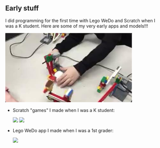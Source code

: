 ## Early stuff

I did programming for the first time with Lego WeDo and Scratch when I was a K student. Here are some of my very early apps and models!!! 

<a href="images/2016-02-LegoWeDo-1.gif">
<img src="images/2016-02-LegoWeDo-1.jpg" width=400>
</a>


- Scratch "games" I made when I was a K student: 

  <img src="scratch1.gif" width=400>
  <img src="scratch2.gif" width=400>

- Lego WeDo app I made when I was a 1st grader: 

  <img src="lego-wedo.gif" height=400>


